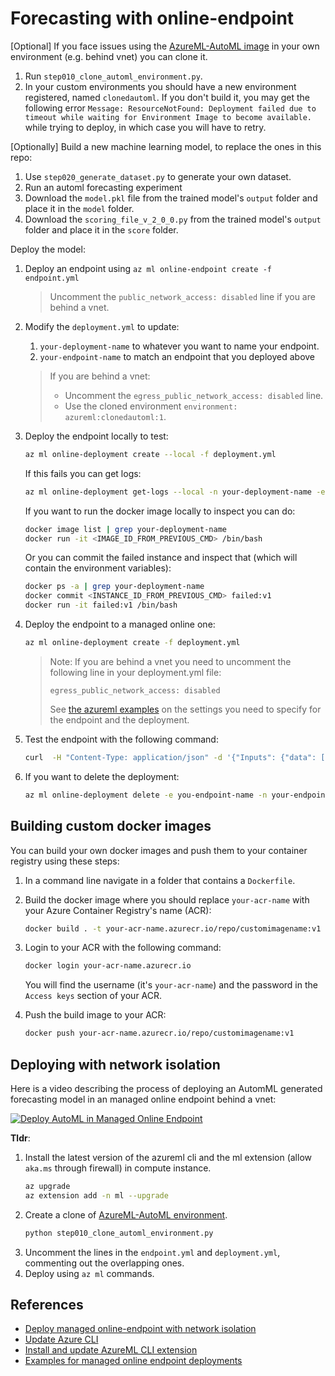 # Forecasting with online-endpoint

[Optional] If you face issues using the [AzureML-AutoML image](https://ml.azure.com/environments/AzureML-AutoML/version/115) in your own environment (e.g. behind vnet) you can clone it.

1. Run `step010_clone_automl_environment.py`.
1. In your custom environments you should have a new environment registered, named `clonedautoml`. If you don't build it, you may get the following error `Message: ResourceNotFound: Deployment failed due to timeout while waiting for Environment Image to become available.` while trying to deploy, in which case you will have to retry.

[Optionally] Build a new machine learning model, to replace the ones in this repo:

1. Use `step020_generate_dataset.py` to generate your own dataset.
1. Run an automl forecasting experiment
1. Download the `model.pkl` file from the trained model's `output` folder and place it in the `model` folder.
1. Download the `scoring_file_v_2_0_0.py` from the trained model's `output` folder and place it in the `score` folder.

Deploy the model:

1. Deploy an endpoint using `az ml online-endpoint create -f endpoint.yml`
   > Uncomment the `public_network_access: disabled` line if you are behind a vnet.
1. Modify the `deployment.yml` to update:
   1. `your-deployment-name` to whatever you want to name your endpoint.
   1. `your-endpoint-name` to match an endpoint that you deployed above
   > If you are behind a vnet:
   >
   > - Uncomment the `egress_public_network_access: disabled` line.
   > - Use the cloned environment `environment: azureml:clonedautoml:1`.
   >
1. Deploy the endpoint locally to test:

   ```bash
   az ml online-deployment create --local -f deployment.yml
   ```

   If this fails you can get logs:

   ```bash
   az ml online-deployment get-logs --local -n your-deployment-name -e your-endpoint-name
   ```

   If you want to run the docker image locally to inspect you can do:

   ```bash
   docker image list | grep your-deployment-name
   docker run -it <IMAGE_ID_FROM_PREVIOUS_CMD> /bin/bash
   ```

   Or you can commit the failed instance and inspect that (which will contain the environment variables):

   ```bash
   docker ps -a | grep your-deployment-name
   docker commit <INSTANCE_ID_FROM_PREVIOUS_CMD> failed:v1
   docker run -it failed:v1 /bin/bash
   ```

1. Deploy the endpoint to a managed online one:

   ```bash
   az ml online-deployment create -f deployment.yml
   ```

   > Note: If you are behind a vnet you need to uncomment the following line in your deployment.yml file:
   >
   > `egress_public_network_access: disabled`
   >
   > See [the azureml examples](https://github.com/Azure/azureml-examples/tree/main/cli/endpoints/online/managed/vnet/sample) on the settings you need to specify for the endpoint and the deployment.

1. Test the endpoint with the following command:

   ```bash
   curl  -H "Content-Type: application/json" -d '{"Inputs": {"data": [{"DateCreated": "2022-07-07T00:00:00.000Z"}]},"GlobalParameters": {"quantiles": [0.025, 0.975]}}' -H "Authorization: Bearer KEY_FROM_ENDPOINT_PORTAL" -H "azureml-model-deployment: your-deployment-name" https://your-endpoint-name.region.inference.ml.azure.com/score
   ```

1. If you want to delete the deployment:

   ```bash
   az ml online-deployment delete -e you-endpoint-name -n your-endpoint-deployment-name
   ```

## Building custom docker images

You can build your own docker images and push them to your container registry using these steps:

1. In a command line navigate in a folder that contains a `Dockerfile`.
1. Build the docker image where you should replace `your-acr-name` with your Azure Container Registry's name (ACR):

   ```bash
   docker build . -t your-acr-name.azurecr.io/repo/customimagename:v1
   ```

1. Login to your ACR with the following command:

   ```bash
   docker login your-acr-name.azurecr.io
   ```

   You will find the username (it's `your-acr-name`) and the password in the `Access keys` section of your ACR.

1. Push the build image to your ACR:

   ```bash
   docker push your-acr-name.azurecr.io/repo/customimagename:v1
   ```

## Deploying with network isolation

Here is a video describing the process of deploying an AutomML generated forecasting model in an managed online endpoint behind a vnet:

[![Deploy AutoML in Managed Online Endpoint](https://img.youtube.com/vi/k8zn0OE2pvw/0.jpg)](https://youtu.be/k8zn0OE2pvw)

**Tldr**: 
1. Install the latest version of the azureml cli and the ml extension (allow `aka.ms` through firewall) in compute instance.
   ```bash
   az upgrade
   az extension add -n ml --upgrade
   ```
2. Create a clone of [AzureML-AutoML environment](https://ml.azure.com/environments/AzureML-AutoML/version/115).
   ```bash
   python step010_clone_automl_environment.py
   ```
3. Uncomment the lines in the `endpoint.yml` and `deployment.yml`, commenting out the overlapping ones.
4. Deploy using `az ml` commands.

## References

- [Deploy managed online-endpoint with network isolation](https://docs.microsoft.com/en-us/azure/machine-learning/how-to-secure-online-endpoint?tabs=model)
- [Update Azure CLI](https://docs.microsoft.com/en-us/cli/azure/update-azure-cli)
- [Install and update AzureML CLI extension](https://docs.microsoft.com/en-us/azure/machine-learning/how-to-configure-cli?tabs=public)
- [Examples for managed online endpoint deployments](https://github.com/Azure/azureml-examples/tree/main/cli/endpoints/online)
